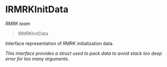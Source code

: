 # IRMRKInitData

*RMRK team*

> IRMRKInitData

Interface representation of RMRK initialization data.

*This interface provides a struct used to pack data to avoid stack too deep error for too many arguments.*



